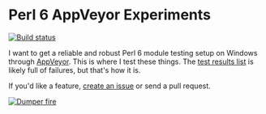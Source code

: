 # Perl 6 AppVeyor Experiments

[![Build status](https://ci.appveyor.com/api/projects/status/ao5eql3avv39g5ui?svg=true)](https://ci.appveyor.com/project/briandfoy/perl6-appveyor-test)

I want to get a reliable and robust Perl 6 module testing setup on
Windows through [AppVeyor](https://www.appveyor.com/). This is where I test these things.
The [test results list](https://ci.appveyor.com/project/briandfoy/perl6-appveyor-test) is likely full of failures, but that's how it is.

If you'd like a feature, [create an issue](https://github.com/briandfoy/perl6_appveyor_test/issues)
or send a pull request.

[![Dumper fire](https://giphy.com/embed/26FPy3QZQqGtDcrja)](https://giphy.com/gifs/fire-dumpster-26FPy3QZQqGtDcrja)
